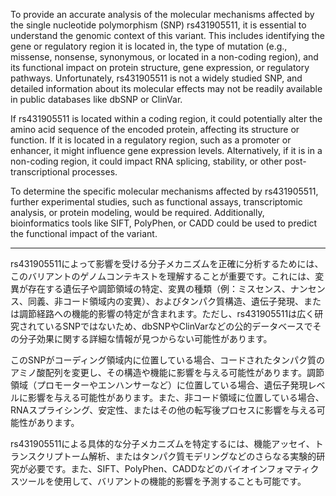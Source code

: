 To provide an accurate analysis of the molecular mechanisms affected by the single nucleotide polymorphism (SNP) rs431905511, it is essential to understand the genomic context of this variant. This includes identifying the gene or regulatory region it is located in, the type of mutation (e.g., missense, nonsense, synonymous, or located in a non-coding region), and its functional impact on protein structure, gene expression, or regulatory pathways. Unfortunately, rs431905511 is not a widely studied SNP, and detailed information about its molecular effects may not be readily available in public databases like dbSNP or ClinVar.

If rs431905511 is located within a coding region, it could potentially alter the amino acid sequence of the encoded protein, affecting its structure or function. If it is located in a regulatory region, such as a promoter or enhancer, it might influence gene expression levels. Alternatively, if it is in a non-coding region, it could impact RNA splicing, stability, or other post-transcriptional processes.

To determine the specific molecular mechanisms affected by rs431905511, further experimental studies, such as functional assays, transcriptomic analysis, or protein modeling, would be required. Additionally, bioinformatics tools like SIFT, PolyPhen, or CADD could be used to predict the functional impact of the variant.

---

rs431905511によって影響を受ける分子メカニズムを正確に分析するためには、このバリアントのゲノムコンテキストを理解することが重要です。これには、変異が存在する遺伝子や調節領域の特定、変異の種類（例：ミスセンス、ナンセンス、同義、非コード領域内の変異）、およびタンパク質構造、遺伝子発現、または調節経路への機能的影響の特定が含まれます。ただし、rs431905511は広く研究されているSNPではないため、dbSNPやClinVarなどの公的データベースでその分子効果に関する詳細な情報が見つからない可能性があります。

このSNPがコーディング領域内に位置している場合、コードされたタンパク質のアミノ酸配列を変更し、その構造や機能に影響を与える可能性があります。調節領域（プロモーターやエンハンサーなど）に位置している場合、遺伝子発現レベルに影響を与える可能性があります。また、非コード領域に位置している場合、RNAスプライシング、安定性、またはその他の転写後プロセスに影響を与える可能性があります。

rs431905511による具体的な分子メカニズムを特定するには、機能アッセイ、トランスクリプトーム解析、またはタンパク質モデリングなどのさらなる実験的研究が必要です。また、SIFT、PolyPhen、CADDなどのバイオインフォマティクスツールを使用して、バリアントの機能的影響を予測することも可能です。